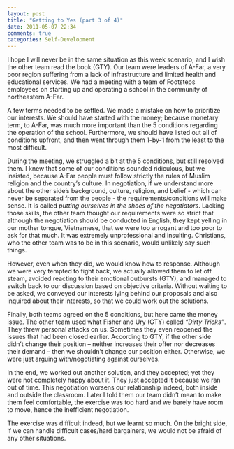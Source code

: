 ```yaml
---
layout: post
title: "Getting to Yes (part 3 of 4)"
date: 2011-05-07 22:34
comments: true
categories: Self-Development
---
```


I hope I will never be in the same situation as this week scenario; and I wish the other team read the book (GTY). Our team were leaders of A-Far, a very poor region suffering from a lack of infrastructure and limited health and educational services. We had a meeting with a team of Footsteps employees on starting up and operating a school in the community of northeastern A-Far. <!--more--> 

A few terms needed to be settled. We made a mistake on how to prioritize our interests. We should have started with the money; because monetary term, to A-Far, was much more important than the 5 conditions regarding the operation of the school. Furthermore, we should have listed out all of conditions upfront, and then went through them 1-by-1 from the least to the most difficult.

During the meeting, we struggled a bit at the 5 conditions, but still resolved them. I knew that some of our conditions sounded ridiculous, but we insisted, because A-Far people must follow strictly the rules of Muslim religion and the country’s culture. In negotiation, if we understand more about the other side’s background, culture, religion, and belief - which can never be separated from the people - the requirements/conditions will make sense. It is called *putting ourselves in the shoes of the negotiators*. Lacking those skills, the other team thought our requirements were so strict that although the negotiation should be conducted in English, they kept yelling in our mother tongue, Vietnamese, that we were too arrogant and too poor to ask for that much. It was extremely unprofessional and insulting. Christians, who the other team was to be in this scenario, would unlikely say such things.

However, even when they did, we would know how to response. Although we were very tempted to fight back, we actually allowed them to let off steam, avoided reacting to their emotional outbursts (GTY), and managed to switch back to our discussion based on objective criteria. Without waiting to be asked, we conveyed our interests lying behind our proposals and also inquired about their interests, so that we could work out the solutions.

Finally, both teams agreed on the 5 conditions, but here came the money issue. The other team used what Fisher and Ury (GTY) called *“Dirty Tricks”*. They threw personal attacks on us. Sometimes they even reopened the issues that had been closed earlier. According to GTY, if the other side didn’t change their position – neither increases their offer nor decreases their demand – then we shouldn’t change our position either. Otherwise, we were just arguing with/negotiating against ourselves. 

In the end, we worked out another solution, and they accepted; yet they were not completely happy about it. They just accepted it because we ran out of time. This negotiation worsens our relationship indeed, both inside and outside the classroom. Later I told them our team didn’t mean to make them feel comfortable, the exercise was too hard and we barely have room to move, hence the inefficient negotiation.

The exercise was difficult indeed, but we learnt so much. On the bright side, if we can handle difficult cases/hard bargainers, we would not be afraid of any other situations.
